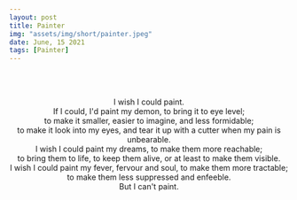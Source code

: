 ```yaml
---
layout: post
title: Painter
img: "assets/img/short/painter.jpeg"
date: June, 15 2021
tags: [Painter]
---
```


<br><br>
<div align="center">

I wish I could paint. <br>
If I could, I'd paint my demon, to bring it to eye level; <br>
to make it smaller, easier to imagine, and less formidable; <br>
to make it look into my eyes, and tear it up with a cutter when my pain is unbearable. <br>
I wish I could paint my dreams, to make them more reachable; <br>
to bring them to life, to keep them alive, or at least to make them visible.<br>
I wish I could paint my fever, fervour and soul, to make them more tractable; <br>
to make them less suppressed and enfeeble.<br>
But I can't paint.


</div>
<br><br>
<br><br>
<br><br>
<br><br>
<br><br>
<br><br>
